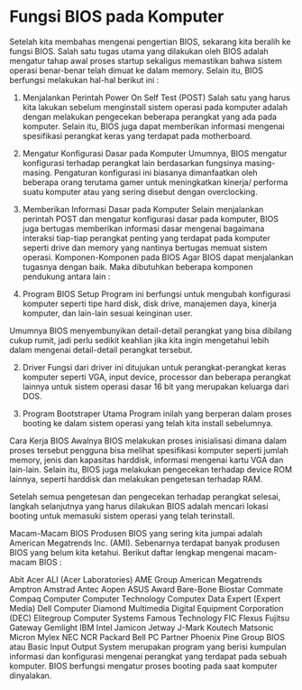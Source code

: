 # Fungsi BIOS pada Komputer
 Setelah kita membahas mengenai pengertian BIOS, sekarang kita beralih ke fungsi BIOS. Salah satu tugas utama yang dilakukan oleh BIOS adalah mengatur tahap awal proses startup sekaligus memastikan bahwa sistem operasi benar-benar telah dimuat ke dalam memory. Selain itu, BIOS berfungsi melakukan hal-hal berikut ini :


1. Menjalankan Perintah Power On Self Test (POST)
Salah satu yang harus kita lakukan sebelum menginstall sistem operasi pada komputer adalah dengan melakukan pengecekan beberapa perangkat yang ada pada komputer. Selain itu, BIOS juga dapat memberikan informasi mengenai spesifikasi perangkat keras yang terdapat pada motherboard.
2. Mengatur Konfigurasi Dasar pada Komputer
Umumnya, BIOS mengatur konfigurasi terhadap perangkat lain berdasarkan fungsinya masing-masing. Pengaturan konfigurasi ini biasanya dimanfaatkan oleh beberapa orang terutama gamer untuk meningkatkan kinerja/ performa suatu komputer atau yang sering disebut dengan overclocking.

3. Memberikan Informasi Dasar pada Komputer
Selain menjalankan perintah POST dan mengatur konfigurasi dasar pada komputer, BIOS juga bertugas memberikan informasi dasar mengenai bagaimana interaksi tiap-tiap perangkat penting yang terdapat pada komputer seperti drive dan memory yang nantinya bertugas memuat sistem operasi.
Komponen-Komponen pada BIOS
Agar BIOS dapat menjalankan tugasnya dengan baik. Maka dibutuhkan beberapa komponen pendukung antara lain :

1. Program BIOS Setup
Program ini berfungsi untuk mengubah konfigurasi komputer seperti tipe hard disk, disk drive, manajemen daya, kinerja komputer, dan lain-lain sesuai keinginan user.

Umumnya BIOS menyembunyikan detail-detail perangkat yang bisa dibilang cukup rumit, jadi perlu sedikit keahlian jika kita ingin mengetahui lebih dalam mengenai detail-detail perangkat tersebut.

2. Driver
Fungsi dari driver ini ditujukan untuk perangkat-perangkat keras komputer seperti VGA, input device, processor dan beberapa perangkat lainnya untuk sistem operasi dasar 16 bit yang merupakan keluarga dari DOS.

3. Program Bootstraper Utama
Program inilah yang berperan dalam proses booting ke dalam sistem operasi yang telah kita install sebelumnya.

Cara Kerja BIOS
Awalnya BIOS melakukan proses inisialisasi dimana dalam proses tersebut pengguna bisa melihat spesifikasi komputer seperti jumlah memory, jenis dan kapasitas harddisk, informasi mengenai kartu VGA dan lain-lain. Selain itu, BIOS juga melakukan pengecekan terhadap device ROM lainnya, seperti harddisk dan melakukan pengetesan terhadap RAM.

Setelah semua pengetesan dan pengecekan terhadap perangkat selesai, langkah selanjutnya yang harus dilakukan BIOS adalah mencari lokasi booting untuk memasuki sistem operasi yang telah terinstall.

Macam-Macam BIOS
Produsen BIOS yang sering kita jumpai adalah American Megatrends Inc. (AMI). Sebenarnya terdapat banyak produsen BIOS yang belum kita ketahui. Berikut daftar lengkap mengenai macam-macam BIOS :

Abit
Acer
ALI (Acer Laboratories)
AME Group
American Megatrends
Amptron
Amstrad
Antec
Aopen
ASUS
Award
Bare-Bone
Biostar
Commate
Compaq Computer
Computer Technology
Computex
Data Expert (Expert Media)
Dell Computer
Diamond Multimedia
Digital Equipment Corporation (DEC)
Elitegroup Computer Systems
Famous Technology
FIC
Flexus
Fujitsu
Gateway
Gemlight
IBM
Intel
Jamicon
Jetway
J-Mark
Koutech
Matsonic
Micron
Mylex
NEC
NCR
Packard Bell
PC Partner
Phoenix
Pine Group
BIOS atau Basic Input Output System merupakan program yang berisi kumpulan informasi dan konfigurasi mengenai perangkat yang terdapat pada sebuah komputer. BIOS berfungsi mengatur proses booting pada saat komputer dinyalakan.
